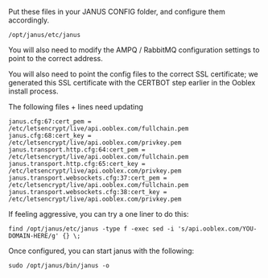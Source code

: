 Put these files in your JANUS CONFIG folder, and configure them accordingly. 

```
/opt/janus/etc/janus
```

You will also need to modify the AMPQ / RabbitMQ configuration settings to point to the correct address.

You will also need to point the config files to the correct SSL certificate; we generated this SSL certificate with the CERTBOT step earlier in the Ooblex install process.


The following files + lines need updating
```
janus.cfg:67:cert_pem = /etc/letsencrypt/live/api.ooblex.com/fullchain.pem
janus.cfg:68:cert_key = /etc/letsencrypt/live/api.ooblex.com/privkey.pem
janus.transport.http.cfg:64:cert_pem = /etc/letsencrypt/live/api.ooblex.com/fullchain.pem
janus.transport.http.cfg:65:cert_key = /etc/letsencrypt/live/api.ooblex.com/privkey.pem
janus.transport.websockets.cfg:37:cert_pem = /etc/letsencrypt/live/api.ooblex.com/fullchain.pem
janus.transport.websockets.cfg:38:cert_key = /etc/letsencrypt/live/api.ooblex.com/privkey.pem
```

If feeling aggressive, you can try a one liner to do this:
```
find /opt/janus/etc/janus -type f -exec sed -i 's/api.ooblex.com/YOU-DOMAIN-HERE/g' {} \;
```

Once configured, you can start janus with the following:

```
sudo /opt/janus/bin/janus -o
```
